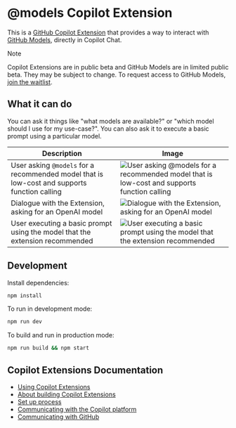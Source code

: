 # @models Copilot Extension

This is a [GitHub Copilot Extension](https://docs.github.com/en/copilot/using-github-copilot/using-extensions-to-integrate-external-tools-with-copilot-chat) that provides a way to interact with [GitHub Models](https://github.blog/news-insights/product-news/introducing-github-models/), directly in Copilot Chat.

>[!NOTE]
> Copilot Extensions are in public beta and GitHub Models are in limited public beta. They may be subject to change. To request access to GitHub Models, [join the waitlist](https://github.com/marketplace/models/waitlist).

## What it can do

You can ask it things like "what models are available?" or "which model should I use for my use-case?". You can also ask it to execute a basic prompt using a particular model.

| Description | Image |
| --- |--- |
| User asking `@models` for a recommended model that is low-cost and supports function calling | ![User asking @models for a recommended model that is low-cost and supports function calling](https://github.com/user-attachments/assets/b0c2710d-3d3e-46af-a021-864a17fb5a9c) |
| Dialogue with the Extension, asking for an OpenAI model | ![Dialogue with the Extension, asking for an OpenAI model](https://github.com/user-attachments/assets/1d042c46-895f-43f7-9ab4-2f261811c6b1) |
| User executing a basic prompt using the model that the extension recommended | ![User executing a basic prompt using the model that the extension recommended](https://github.com/user-attachments/assets/688951dc-c02d-40df-a226-c5da8900b633) |

## Development

Install dependencies:

```bash
npm install
```

To run in development mode:

```bash
npm run dev
```

To build and run in production mode:

```bash
npm run build && npm start
```

## Copilot Extensions Documentation
- [Using Copilot Extensions](https://docs.github.com/en/copilot/using-github-copilot/using-extensions-to-integrate-external-tools-with-copilot-chat)
- [About building Copilot Extensions](https://docs.github.com/en/copilot/building-copilot-extensions/about-building-copilot-extensions)
- [Set up process](https://docs.github.com/en/copilot/building-copilot-extensions/setting-up-copilot-extensions)
- [Communicating with the Copilot platform](https://docs.github.com/en/copilot/building-copilot-extensions/building-a-copilot-agent-for-your-copilot-extension/configuring-your-copilot-agent-to-communicate-with-the-copilot-platform)
- [Communicating with GitHub](https://docs.github.com/en/copilot/building-copilot-extensions/building-a-copilot-agent-for-your-copilot-extension/configuring-your-copilot-agent-to-communicate-with-github)
